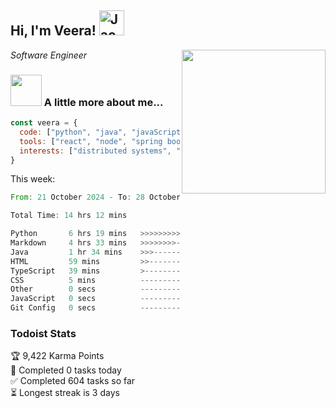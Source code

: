 <h2> Hi, I'm Veera! <img src="https://raw.githubusercontent.com/Tarikul-Islam-Anik/Animated-Fluent-Emojis/master/Emojis/Activities/Jack-O-Lantern.png" alt="Jack-O-Lantern" width="40" height="40" /></h2>
<img align='right' src="https://user-images.githubusercontent.com/74038190/213911110-aedbef38-a29f-4b6b-a65c-11608b4f75a5.gif" width="230">
<p><em>Software Engineer</em></p>


### <img src="https://user-images.githubusercontent.com/74038190/216656963-09118229-8a9e-4af0-910c-c37f35f2e210.gif" width="50"> A little more about me...  

```javascript
const veera = {
  code: ["python", "java", "javaScript", "typeScript", "c++"],
  tools: ["react", "node", "spring boot", "docker", "next.JS", "aws"],
  interests: ["distributed systems", "enterprise software", "parallel computing", "cloud computing", "machine learning", "AI"]
}
```
This week:
<!--START_SECTION:waka-->

```rust
From: 21 October 2024 - To: 28 October 2024

Total Time: 14 hrs 12 mins

Python       6 hrs 19 mins   >>>>>>>>>>>--------------   44.51 %
Markdown     4 hrs 33 mins   >>>>>>>>-----------------   32.07 %
Java         1 hr 34 mins    >>>----------------------   11.03 %
HTML         59 mins         >>-----------------------   07.02 %
TypeScript   39 mins         >------------------------   04.59 %
CSS          5 mins          -------------------------   00.69 %
Other        0 secs          -------------------------   00.05 %
JavaScript   0 secs          -------------------------   00.03 %
Git Config   0 secs          -------------------------   00.00 %
```

<!--END_SECTION:waka-->


### Todoist Stats

<!-- TODO-IST:START -->
🏆  9,422 Karma Points           
🌸  Completed 0 tasks today           
✅  Completed 604 tasks so far           
⏳  Longest streak is 3 days
<!-- TODO-IST:END -->
<!--
Profile views:
[![](https://visitcount.itsvg.in/api?id=veeravivekt&label=Profile%20Views&color=1&icon=2&pretty=false)](https://visitcount.itsvg.in)
-->
